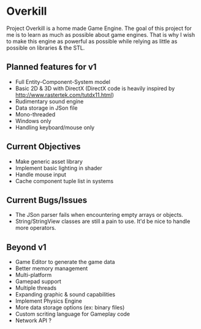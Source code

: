 # Overkill

Project Overkill is a home made Game Engine.
The goal of this project for me is to learn as much as possible about game engines.
That is why I wish to make this engine as powerful as possible while relying as little as possible on libraries & the STL.

Planned features for v1
-----------------------
* Full Entity-Component-System model
* Basic 2D & 3D with DirectX (DirectX code is heavily inspired by http://www.rastertek.com/tutdx11.html)
* Rudimentary sound engine
* Data storage in JSon file
* Mono-threaded
* Windows only
* Handling keyboard/mouse only

Current Objectives
------------------
* Make generic asset library
* Implement basic lighting in shader
* Handle mouse input
* Cache component tuple list in systems

Current Bugs/Issues
-------------------
* The JSon parser fails when encountering empty arrays or objects.
* String/StringView classes are still a pain to use. It'd be nice to handle more operators.

Beyond v1
---------
* Game Editor to generate the game data
* Better memory management
* Multi-platform
* Gamepad support
* Multiple threads
* Expanding graphic & sound capabilities
* Implement Physics Engine
* More data storage options (ex: binary files)
* Custom scriting language for Gameplay code
* Network API ?
